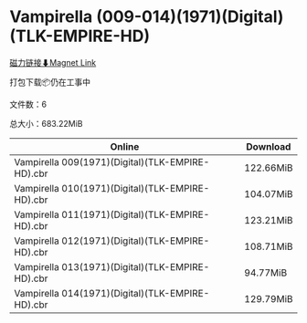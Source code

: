 # Vampirella (009-014)(1971)(Digital)(TLK-EMPIRE-HD)

[磁力链接⬇Magnet Link](magnet:?xt=urn:btih:5f5ff1353ac8ef42411524334e2fcbb0c7889302&dn=Vampirella%20%28009-014%29%281971%29%28Digital%29%28TLK-EMPIRE-HD%29)

打包下载📦仍在工事中

文件数：6

总大小：683.22MiB

Online | Download
--- | ---
Vampirella 009(1971)(Digital)(TLK-EMPIRE-HD).cbr | 122.66MiB
Vampirella 010(1971)(Digital)(TLK-EMPIRE-HD).cbr | 104.07MiB
Vampirella 011(1971)(Digital)(TLK-EMPIRE-HD).cbr | 123.21MiB
Vampirella 012(1971)(Digital)(TLK-EMPIRE-HD).cbr | 108.71MiB
Vampirella 013(1971)(Digital)(TLK-EMPIRE-HD).cbr | 94.77MiB
Vampirella 014(1971)(Digital)(TLK-EMPIRE-HD).cbr | 129.79MiB